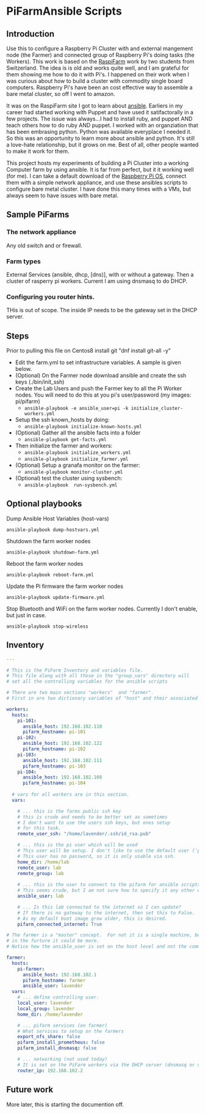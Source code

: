 <H1>PiFarmAnsible Scripts</H1>   

## Introduction

Use this to configure a Raspberry Pi Cluster with and external mangement node (the Farmer) and connected group of Raspberry Pi's doing tasks (the Workers).
This work is based on the [RaspiFarm](https://raspi.farm/) work by two students from Switzerland. The idea is is old and works quite
well, and I am grateful for them showing me how to do it with Pi's. I happened on their work when I was curious about how to build a cluster with commodity single board computers.  Raspberry Pi's have been an cost effective way to assemble a bare metal cluster, so off I went to amazon. 

It was on the RaspiFarm site I got to learn about [ansible](https://www.ansible.com/).  Earliers in my career had started working with Puppet and have used it satifactorally in a few projects.  The issue was always...I had to install ruby, and puppet AND teach others how to do ruby AND puppet. I worked with an organziation that has been embrasing python. Python was available everyplace I needed it. So this was an opportunity to learn more about ansible and python.  It's still a love-hate relationship, but it grows on me.  Best of all, other people wanted to make it work for them.</p>

This project hosts my experiments of building a Pi Cluster into a working Computer farm by using ansible.  It is far from perfect, but it it working well (for me). I can take a default download of the [Raspberry Pi OS](https://www.raspberrypi.org/software/operating-systems/), connect them with a simple network appliance, and use these ansibles scripts to configure bare metal cluster. I have done this many times with a VMs, but always seem to have issues with bare metal.</p>

## Sample PiFarms

###  The network appliance

Any old switch and or firewall.

###  Farm types

External Services (ansible, dhcp, [dns)], with or without a gateway.  Then a cluster of rasperry pi workers.
Current I am using dnsmasq to do DHCP.

### Configuring you router hints.

THis is out of scope.  The inside IP needs to be the gateway set in the DHCP server.

## Steps

Prior to pulling this file on Centos8 install git  "dnf install git-all -y"

- Edit the farm.yml to set infrastructure variables. A sample is given below.
- (Optional) On the Farmer node download ansible and create the ssh keys  (./bin/init_ssh)
- Create the Lab Users and push the Farmer key to all the Pi Worker nodes. You will need to do this at you pi's user/password  (my images: pi/pifarm)
  - ```ansible-playbook -e ansible_user=pi -k initialize_cluster-workers.yml```
- Setup the ssh known_hosts by doing:
  - ```ansible-playbook initialize-known-hosts.yml```
- (Optional) Gather all the ansible facts into a folder
  - ```ansible-playbook get-facts.yml```
- Then initialize the farmer and workers:
  - ```ansible-playbook initialize_workers.yml```
  - ```ansible-playbook initialize_farmer.yml```
- (Optional) Setup a granafa monitor on the farmer:
  - ```ansible-playbook monitor-cluster.yml```
- (Optional) test the cluster using sysbench:
  - ```ansible-playbook  run-sysbench.yml```

## Optional playbooks

Dump Ansible Host Variables (host-vars)
```
ansible-playbook dump-hostvars.yml
```
Shutdown the farm worker nodes
```
ansible-playbook shutdown-farm.yml
```
Reboot the farm worker nodes
```
ansible-playbook reboot-farm.yml
```
Update the Pi firmware the farm worker nodes
```
ansible-playbook update-firmware.yml
```
Stop Bluetooth and WiFi on the farm worker nodes.  Currently I don't enable, but just in case.
```
ansible-playbook stop-wireless
```
## Inventory

```yml
---

# This is the PiFarm Inventory and variables file.
# This file along with all those in the "group_vars" directory will
# set all the controlling variables for the ansible scripts

# There are two main sections "workers"  and "farmer".
# First in are two dictionary variables of "host" and their associated "vars"

workers:
  hosts:
    pi-101:
      ansible_host: 192.168.102.110
      pifarm_hostname: pi-101
    pi-102:
      ansible_host: 192.168.102.122
      pifarm_hostname: pi-102
    pi-103:
      ansible_host: 192.168.102.111
      pifarm_hostname: pi-103
    pi-104:
      ansible_host: 192.168.102.108
      pifarm_hostname: pi-104
  
  # vars for all workers are in this section.
  vars:

    # ... this is the farms public ssh key
    # this is crude and needs to be better set as sometimes 
    # I don't want to use the users ssh keys, but ones setup
    # for this task.
    remote_user_ssh: "/home/lavender/.ssh/id_rsa.pub"

    # ... this is the pi user which will be used
    # This user will be setup. I don't like to use the default user ('pi')
    # This user has no password, so it is only usable via ssh.
    home_dir: /home/lab
    remote_user: lab
    remote_group: lab
    
    # ... this is the user to connect to the pifarm for ansible scripts
    # This seems crude, but I am not sure how to specify it any other way.
    ansible_user: lab

    # ... Is this lab connected to the internet so I can update?
    # If there is no gateway to the internet, then set this to False.
    # As my default boot image grow older, this is desired.
    pifarm_connected_internet: True

# The farmer is a "master" concept.  For not it is a single machine, but
# in the furture it could be more.
# Notice how the ansible_user is set on the host level and not the common level.

farmer:
  hosts:
    pi-farmer:
      ansible_host: 192.168.102.1
      pifarm_hostname: farmer
      ansible_user: lavender
  vars:
    # ... define controlling user.
    local_user: lavender
    local_group: lavender
    home_dir: /home/lavender

    # ... pifarm services (on farmer)
    # What services to setup on the farmers
    export_nfs_share: false
    pifarm_install_prometheus: false
    pifarm_install_dnsmasq: false

    # ... networking (not used today)
    # It is set on the PiFarm workers via the DHCP server (dnsmasq or ubiquiti router)
    router_ip: 192.168.102.2
`````` 

## Future work

More later, this is starting the documention off.
